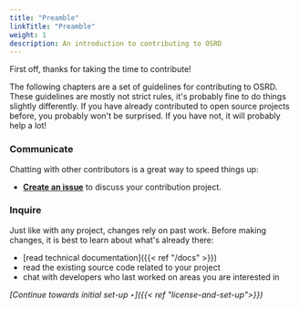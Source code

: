 ```yaml
---
title: "Preamble"
linkTitle: "Preamble"
weight: 1
description: An introduction to contributing to OSRD
---
```


First off, thanks for taking the time to contribute!

The following chapters are a set of guidelines for contributing to OSRD. These guidelines are mostly not strict rules, it's probably fine to do things slightly differently. If you have already contributed to open source projects before, you probably won't be surprised. If you have not, it will probably help a lot!

### Communicate

Chatting with other contributors is a great way to speed things up:

- [**Create an issue**](https://github.com/OpenRailAssociation/osrd/issues/new/choose) to discuss your contribution project.

### Inquire

Just like with any project, changes rely on past work.
Before making changes, it is best to learn about what's already there:

- [read technical documentation]({{< ref "/docs" >}})
- read the existing source code related to your project
- chat with developers who last worked on areas you are interested in

*[Continue towards initial set-up ‣]({{< ref "license-and-set-up">}})*
